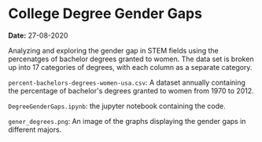 # College Degree Gender Gaps

**Date:** 27-08-2020

Analyzing and exploring the gender gap in STEM fields using the percenatges of bachelor degrees granted to women. The data set is broken up into 17 categories of degrees, with each column as a separate category.

`percent-bachelors-degrees-women-usa.csv`: A dataset annually containing the percentage of bachelor's degrees granted to women from 1970 to 2012.

`DegreeGenderGaps.ipynb`: the jupyter notebook containing the code.

`gener_degrees.png`: An image of the graphs displaying the gender gaps in different majors.